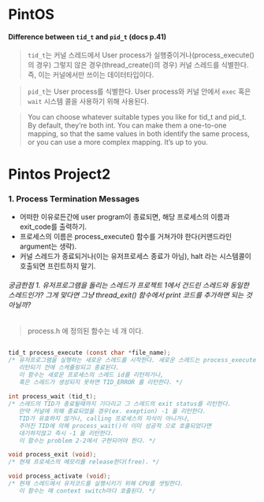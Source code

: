 # PintOS
#### Difference between ```tid_t``` and ```pid_t``` (docs p.41)
 > ```tid_t```는 커널 스레드에서 User process가 실행중이거나(process_execute()의 경우)
 그렇지 않은 경우(thread_create()의 경우) 커널 스레드를 식별한다.
 즉, 이는 커널에서만 쓰이는 데이터타입이다.
 
 > ```pid_t```는 User process를 식별한다. User process와 커널 안에서
 ```exec``` 혹은 ```wait``` 시스템 콜을 사용하기 위해 사용된다.
 
 > You can choose whatever suitable types you like for tid_t and pid_t.
 By default, they’re both int. You can make them a one-to-one mapping,
 so that the same values in both identify the same process,
 or you can use a more complex mapping. It’s up to you.

# Pintos Project2

### 1. Process Termination Messages

 - 어떠한 이유로든간에 user program이 종료되면, 해당 프로세스의 이름과 exit_code를 출력하기.
 - 프로세스의 이름은 process_execute() 함수를 거쳐가야 한다(커맨드라인 argument는 생략).
 - 커널 스레드가 종료되거나(이는 유저프로세스 종료가 아님), halt 라는 시스템콜이 호출되면 프린트하지 말기.

###### 궁금한점 1. 유저프로그램을 돌리는 스레드가 프로젝트 1에서 건드린 스레드와 동일한 스레드인가? 그게 맞다면 그냥 thread_exit() 함수에서 print 코드를 추가하면 되는 것 아닐까?
> process.h 에 정의된 함수는 네 개 이다.

```C

tid_t process_execute (const char *file_name);
/* 유저프로그램을 실행하는 새로운 스레드를 시작한다. 새로운 스레드는 process_execute()가
   리턴되기 전에 스케쥴링되고 종료된다.
   이 함수는 새로운 프로세스의 스레드 id를 리턴하거나,
   혹은 스레드가 생성되지 못하면 TID_ERROR 를 리턴한다. */
   
int process_wait (tid_t);
/* 스레드의 TID가 종료될때까지 기다리고 그 스레드의 exit status를 리턴한다.
   만약 커널에 의해 종료되었을 경우(ex. exeption) -1 을 리턴한다.
   TID가 유효하지 않거나, calling 프로세스의 자식이 아니거나,
   주어진 TID에 의해 process_wait()이 이미 성공적 으로 호출되었다면
   대기하지않고 즉시 -1 을 리턴한다.
   이 함수는 problem 2-2에서 구현되어야 한다. */

void process_exit (void);
/* 현재 프로세스의 메모리를 release한다(free). */

void process_activate (void);
/* 현재 스레드에서 유저코드를 실행시키기 위해 CPU를 셋팅한다.
   이 함수는 매 context switch마다 호출된다. */

```
